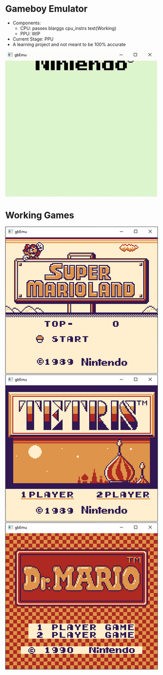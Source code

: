 # Gameboy Emulator
 - Components: 
    - CPU: passes blarggs cpu_instrs test(Working)
    - PPU: WIP
 - Current Stage: PPU
 - A learning project and not meant to be 100% accurate

![](screenshotsngifs/bios.gif)

# Working Games
![](screenshotsngifs/sm.PNG)
![](screenshotsngifs/tetris.PNG)
![](screenshotsngifs/drmario.PNG)
